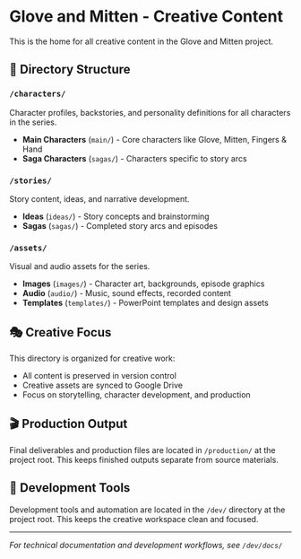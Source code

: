 # Glove and Mitten - Creative Content

This is the home for all creative content in the Glove and Mitten project.

## 📂 Directory Structure

### `/characters/`
Character profiles, backstories, and personality definitions for all characters in the series.

- **Main Characters** (`main/`) - Core characters like Glove, Mitten, Fingers & Hand
- **Saga Characters** (`sagas/`) - Characters specific to story arcs

### `/stories/`
Story content, ideas, and narrative development.

- **Ideas** (`ideas/`) - Story concepts and brainstorming
- **Sagas** (`sagas/`) - Completed story arcs and episodes

### `/assets/`
Visual and audio assets for the series.

- **Images** (`images/`) - Character art, backgrounds, episode graphics
- **Audio** (`audio/`) - Music, sound effects, recorded content  
- **Templates** (`templates/`) - PowerPoint templates and design assets

## 🎭 Creative Focus

This directory is organized for creative work:
- All content is preserved in version control
- Creative assets are synced to Google Drive
- Focus on storytelling, character development, and production

## 🎬 Production Output

Final deliverables and production files are located in `/production/` at the project root. This keeps finished outputs separate from source materials.

## 🔧 Development Tools

Development tools and automation are located in the `/dev/` directory at the project root. This keeps the creative workspace clean and focused.

---

*For technical documentation and development workflows, see `/dev/docs/`*
